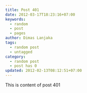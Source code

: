 ```yaml
---
title: Post 401
date: 2012-03-17T18:23:16+07:00
keywords:
  - random
  - post
  - pages
author: Dimas Lanjaka
tags:
  - random post
  - untagged
category:
  - random post
  - post has 0
updated: 2012-02-13T08:12:51+07:00
---
```

This is content of post 401